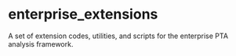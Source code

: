 # enterprise_extensions
A set of extension codes, utilities, and scripts for the enterprise PTA analysis framework.
